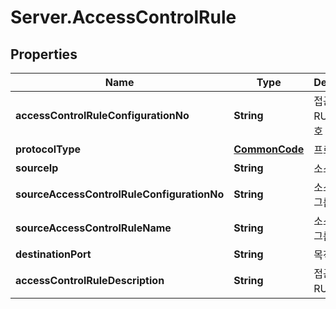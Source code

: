 # Server.AccessControlRule

## Properties
Name | Type | Description | Notes
------------ | ------------- | ------------- | -------------
**accessControlRuleConfigurationNo** | **String** | 접근제어RULE설정번호 | [optional] 
**protocolType** | [**CommonCode**](CommonCode.md) | 프로토콜구분 | [optional] 
**sourceIp** | **String** | 소스IP | [optional] 
**sourceAccessControlRuleConfigurationNo** | **String** | 소스접근제어그룹번호 | [optional] 
**sourceAccessControlRuleName** | **String** | 소스접근제어그룹이름 | [optional] 
**destinationPort** | **String** | 목적지포트 | [optional] 
**accessControlRuleDescription** | **String** | 접근제어RULE설명 | [optional] 


